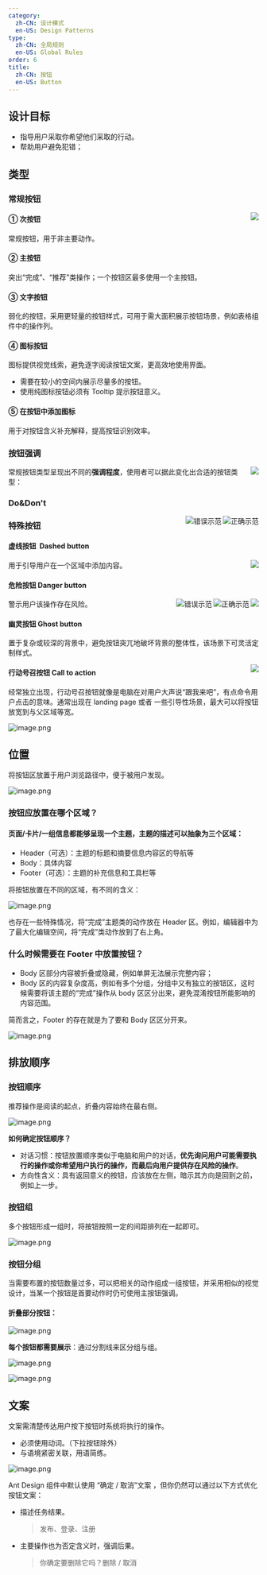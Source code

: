 ```yaml
---
category:
  zh-CN: 设计模式
  en-US: Design Patterns
type:
  zh-CN: 全局规则
  en-US: Global Rules
order: 6
title:
  zh-CN: 按钮
  en-US: Button
---
```


## 设计目标

- 指导用户采取你希望他们采取的行动。
- 帮助用户避免犯错；

## 类型

### 常规按钮

<img class="preview-img no-padding" align="right" src="https://gw.alipayobjects.com/mdn/rms_08e378/afts/img/A*wztLSpK6sUcAAAAAAAAAAABkARQnAQ">

#### ① 次按钮

常规按钮，用于非主要动作。

#### ② 主按钮

突出“完成”、“推荐”类操作；一个按钮区最多使用一个主按钮。

#### ③ 文字按钮

弱化的按钮，采用更轻量的按钮样式，可用于需大面积展示按钮场景，例如表格组件中的操作列。

#### ④ 图标按钮

图标提供视觉线索，避免逐字阅读按钮文案，更高效地使用界面。

- 需要在较小的空间内展示尽量多的按钮。
- 使用纯图标按钮必须有 Tooltip 提示按钮意义。

#### ⑤ 在按钮中添加图标

用于对按钮含义补充解释，提高按钮识别效率。

### 按钮强调

<img class="preview-img no-padding" align="right" src="https://gw.alipayobjects.com/mdn/rms_08e378/afts/img/A*X2KoRb37l7oAAAAAAAAAAABkARQnAQ">

常规按钮类型呈现出不同的**强调程度**，使用者可以据此变化出合适的按钮类型：

### Do&Don't

<img class="preview-img no-padding good" align="right" src="https://gw.alipayobjects.com/mdn/rms_08e378/afts/img/A*EpwSTpaGPBgAAAAAAAAAAABkARQnAQ" alt="正确示范" description="按照主次展示全部操作。<br>将次要操作收纳至右侧下拉按钮中。">
<img class="preview-img no-padding bad" align="right" src="https://gw.alipayobjects.com/mdn/rms_08e378/afts/img/A*zBtTRq2xbTYAAAAAAAAAAABkARQnAQ" alt="错误示范" description="不要在按钮中放置两个图标。">

### 特殊按钮

#### 虚线按钮  Dashed button

<img class="preview-img no-padding" align="right" src="https://gw.alipayobjects.com/mdn/rms_08e378/afts/img/A*gPmNQ6_YCcoAAAAAAAAAAABkARQnAQ">

用于引导用户在一个区域中添加内容。

#### 危险按钮 Danger button

<img class="preview-img no-padding" align="right" src="https://gw.alipayobjects.com/mdn/rms_08e378/afts/img/A*OvNaQJrmqVMAAAAAAAAAAABkARQnAQ">

<img class="preview-img no-padding good" align="right" src="https://gw.alipayobjects.com/mdn/rms_08e378/afts/img/A*ujcXTqJ_IwwAAAAAAAAAAABkARQnAQ" alt="正确示范" description="用户的主要意图是删除，通过红色警示该操作存在风险。">

<img class="preview-img no-padding bad" align="right" src="https://gw.alipayobjects.com/mdn/rms_08e378/afts/img/A*o7EySrBPX9oAAAAAAAAAAABkARQnAQ" alt="错误示范" description="系统不推荐用户执行删除操作。">

警示用户该操作存在风险。

#### 幽灵按钮 Ghost button

置于复杂或较深的背景中，避免按钮突兀地破坏背景的整体性，该场景下可灵活定制样式。

<img class="preview-img no-padding" align="right" src="https://gw.alipayobjects.com/mdn/rms_08e378/afts/img/A*GnxqQo0dZmAAAAAAAAAAAABkARQnAQ">

#### 行动号召按钮 Call to action

经常独立出现，行动号召按钮就像是电脑在对用户大声说“跟我来吧”，有点命令用户点击的意味。通常出现在 landing page 或者 一些引导性场景，最大可以将按钮放宽到与父区域等宽。

![image.png](https://intranetproxy.alipay.com/skylark/lark/0/2019/png/101/1573226823838-469cd4b3-2774-4457-bd2e-41648b75f346.png?x-oss-process=image/watermark,type_d3F5LW1pY3JvaGVp,size_10,text_VGVjaCBVSSDorr7orqHotYTkuqfkvb_nlKjmjIfljZc=,color_FFFFFF,shadow_50,t_80,g_se,x_10,y_10#align=left&display=inline&height=500&name=image.png&originHeight=1400&originWidth=2088&size=168363&status=done&style=none&width=746)

## 位置

将按钮区放置于用户浏览路径中，便于被用户发现。

![image.png](https://intranetproxy.alipay.com/skylark/lark/0/2019/png/101/1573704393028-76639a56-f330-495d-9ce8-70a3ea0d9dd5.png?x-oss-process=image/watermark,type_d3F5LW1pY3JvaGVp,size_10,text_VGVjaCBVSSDorr7orqHotYTkuqfkvb_nlKjmjIfljZc=,color_FFFFFF,shadow_50,t_80,g_se,x_10,y_10#align=left&display=inline&height=558&name=image.png&originHeight=1116&originWidth=1488&size=85882&status=done&style=none&width=744)

### 按钮应放置在哪个区域？

#### 页面/卡片/一组信息都能够呈现一个主题，主题的描述可以抽象为三个区域：

- Header（可选）：主题的标题和摘要信息内容区的导航等
- Body：具体内容
- Footer（可选）：主题的补充信息和工具栏等

将按钮放置在不同的区域，有不同的含义：

![image.png](https://intranetproxy.alipay.com/skylark/lark/0/2019/png/101/1573638557919-85d9da6d-0015-48fe-9e6b-1e8c0242e8e6.png#align=left&display=inline&height=255&name=image.png&originHeight=510&originWidth=1488&size=38130&status=done&style=none&width=744)

也存在一些特殊情况，将“完成”主题类的动作放在 Header 区。例如，编辑器中为了最大化编辑空间，将“完成”类动作放到了右上角。

### 什么时候需要在 Footer 中放置按钮？

- Body 区部分内容被折叠或隐藏，例如单屏无法展示完整内容；
- Body 区的内容复杂度高，例如有多个分组，分组中又有独立的按钮区，这时候需要将该主题的“完成”操作从 body 区区分出来，避免混淆按钮所能影响的内容范围。

简而言之，Footer 的存在就是为了要和 Body 区区分开来。

![image.png](https://intranetproxy.alipay.com/skylark/lark/0/2019/png/101/1573227856811-8141d073-16a6-40a8-8c58-79d2dff6f1e7.png?x-oss-process=image/watermark,type_d3F5LW1pY3JvaGVp,size_10,text_VGVjaCBVSSDorr7orqHotYTkuqfkvb_nlKjmjIfljZc=,color_FFFFFF,shadow_50,t_80,g_se,x_10,y_10#align=left&display=inline&height=473&name=image.png&originHeight=945&originWidth=1440&size=130073&status=done&style=none&width=720)

## 排放顺序

### 按钮顺序

推荐操作是阅读的起点，折叠内容始终在最右侧。

![image.png](https://intranetproxy.alipay.com/skylark/lark/0/2019/png/101/1573637864220-5611f77d-69b2-4eec-85c2-a2f20dc8309d.png#align=left&display=inline&height=299&name=image.png&originHeight=597&originWidth=1488&size=69808&status=done&style=none&width=744)

**如何确定按钮顺序？**

- 对话习惯：按钮放置顺序类似于电脑和用户的对话，**优先询问用户可能需要执行的操作或你希望用户执行的操作，而最后向用户提供存在风险的操作**。
- 方向性含义：具有返回意义的按钮，应该放在左侧，暗示其方向是回到之前，例如上一步。

### 按钮组

多个按钮形成一组时，将按钮按照一定的间距排列在一起即可。

![image.png](https://intranetproxy.alipay.com/skylark/lark/0/2019/png/101/1571278785151-c8f233ec-51c4-418d-a80d-1a2fe4e49a9d.png#align=left&display=inline&height=206&name=image.png&originHeight=413&originWidth=1488&size=27832&status=done&style=none&width=744)

### 按钮分组

当需要布置的按钮数量过多，可以把相关的动作组成一组按钮，并采用相似的视觉设计，当某一个按钮是首要动作时仍可使用主按钮强调。

#### 折叠部分按钮：

![image.png](https://intranetproxy.alipay.com/skylark/lark/0/2019/png/101/1571279075932-3a2a8fd1-4d19-4dab-895a-659fbd820099.png#align=left&display=inline&height=145&name=image.png&originHeight=289&originWidth=1488&size=43095&status=done&style=none&width=744)

**每个按钮都需要展示**：通过分割线来区分组与组。

![image.png](https://intranetproxy.alipay.com/skylark/lark/0/2019/png/101/1571278918849-1ff4a396-d379-42e6-b68c-187e18f90032.png#align=left&display=inline&height=21&name=image.png&originHeight=42&originWidth=1492&size=9942&status=done&style=none&width=746)

![image.png](https://intranetproxy.alipay.com/skylark/lark/0/2019/png/101/1573227159690-376dafcf-a990-4547-8b2e-78e84fc8ad48.png#align=left&display=inline&height=206&name=image.png&originHeight=413&originWidth=1488&size=32646&status=done&style=none&width=744)

## 文案

文案需清楚传达用户按下按钮时系统将执行的操作。

- 必须使用动词。（下拉按钮除外）
- 与语境紧密关联，用语简练。

![image.png](https://intranetproxy.alipay.com/skylark/lark/0/2019/png/101/1573227612240-8b670cb5-8a9f-4295-8507-1d3d02d939e5.png#align=left&display=inline&height=216&name=image.png&originHeight=432&originWidth=1488&size=28410&status=done&style=none&width=744)

Ant Design 组件中默认使用 “确定 / 取消”文案 ，但你仍然可以通过以下方式优化按钮文案：

- 描述任务结果。

  > 发布、登录、注册

- 主要操作也为否定含义时，强调后果。
  > 你确定要删除它吗？删除 / 取消
